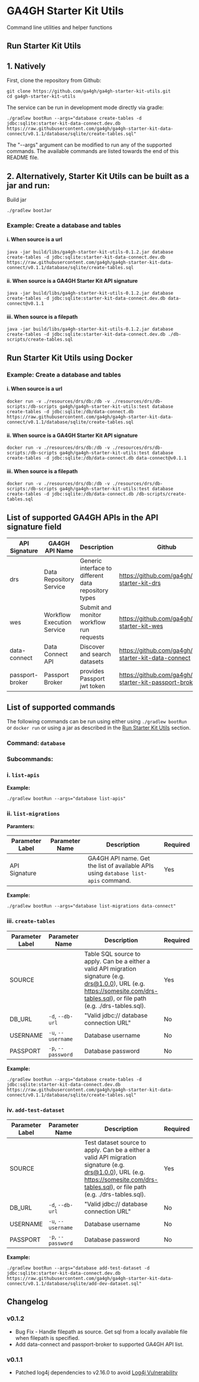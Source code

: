 # GA4GH Starter Kit Utils
Command line utilities and helper functions
## Run Starter Kit Utils
## 1. Natively
First, clone the repository from Github:
```
git clone https://github.com/ga4gh/ga4gh-starter-kit-utils.git
cd ga4gh-starter-kit-utils
```

The service can be run in development mode directly via gradle:
```
./gradlew bootRun --args="database create-tables -d jdbc:sqlite:starter-kit-data-connect.dev.db https://raw.githubusercontent.com/ga4gh/ga4gh-starter-kit-data-connect/v0.1.1/database/sqlite/create-tables.sql"
```

The "--args" argument can be modified to run any of the supported commands. The available commands are listed towards the end of this README file. 

## 2. Alternatively, Starter Kit Utils can be built as a jar and run:
Build jar
```
./gradlew bootJar

```
### Example: Create a database and tables
#### i. When source is a url
```
java -jar build/libs/ga4gh-starter-kit-utils-0.1.2.jar database create-tables -d jdbc:sqlite:starter-kit-data-connect.dev.db https://raw.githubusercontent.com/ga4gh/ga4gh-starter-kit-data-connect/v0.1.1/database/sqlite/create-tables.sql
```
#### ii. When source is a GA4GH Starter Kit API signature
```
java -jar build/libs/ga4gh-starter-kit-utils-0.1.2.jar database create-tables -d jdbc:sqlite:starter-kit-data-connect.dev.db data-connect@v0.1.1
```
#### iii. When source is a filepath
```
java -jar build/libs/ga4gh-starter-kit-utils-0.1.2.jar database create-tables -d jdbc:sqlite:starter-kit-data-connect.dev.db ./db-scripts/create-tables.sql
```

## Run Starter Kit Utils using Docker

### Example: Create a database and tables

#### i. When source is a url
```
docker run -v ./resources/drs/db:/db -v ./resources/drs/db-scripts:/db-scripts ga4gh/ga4gh-starter-kit-utils:test database create-tables -d jdbc:sqlite:/db/data-connect.db https://raw.githubusercontent.com/ga4gh/ga4gh-starter-kit-data-connect/v0.1.1/database/sqlite/create-tables.sql
```

#### ii. When source is a GA4GH Starter Kit API signature
```
docker run -v ./resources/drs/db:/db -v ./resources/drs/db-scripts:/db-scripts ga4gh/ga4gh-starter-kit-utils:test database create-tables -d jdbc:sqlite:/db/data-connect.db data-connect@v0.1.1
```

#### iii. When source is a filepath
```
docker run -v ./resources/drs/db:/db -v ./resources/drs/db-scripts:/db-scripts ga4gh/ga4gh-starter-kit-utils:test database create-tables -d jdbc:sqlite:/db/data-connect.db /db-scripts/create-tables.sql
```
## List of supported GA4GH APIs in the API signature field

| API Signature | GA4GH API Name | Description | Github |
|---------------|----------------|-------------|--------|
| drs | Data Repository Service | Generic interface to different data repository types | https://github.com/ga4gh/ga4gh-starter-kit-drs |
| wes | Workflow Execution Service | Submit and monitor workflow run requests | https://github.com/ga4gh/ga4gh-starter-kit-wes |
| data-connect | Data Connect API| Discover and search datasets | https://github.com/ga4gh/ga4gh-starter-kit-data-connect |
| passport-broker | Passport Broker | provides Passport jwt token | https://github.com/ga4gh/ga4gh-starter-kit-passport-broker |

## List of supported commands

The following commands can be run using either using `./gradlew bootRun` or `docker run` or using a jar as described in the [Run Starter Kit Utils](#-run-starter-kit-utils) section.

### Command: `database`
### Subcommands:
### i. `list-apis`

**Example:**  
```
./gradlew bootRun --args="database list-apis"
```
### ii. `list-migrations`

**Paramters:**

| Parameter Label | Parameter Name | Description | Required |
|-----------------|----------------|-------------|----------|
| API Signature |  | GA4GH API name. Get the list of available APIs using `database list-apis` command. | Yes |
**Example:**
```
./gradlew bootRun --args="database list-migrations data-connect"
```
### iii. `create-tables`

| Parameter Label | Parameter Name | Description | Required  | Default Value |
|-----------------|----------------|-------------|-----------|---------------|
| SOURCE |  |Table SQL source to apply. Can be a either a valid API migration signature (e.g. drs@1.0.0), URL (e.g. https://somesite.com/drs-tables.sql), or file path (e.g. ./drs-tables.sql).| Yes |  | |
| DB_URL | `-d`, `--db-url` | "Valid jdbc:// database connection URL" | No | `jdbc:sqlite:./ga4gh-starter-kit.dev.db` | 
| USERNAME | `-u`, `--username` | Database username | No | "" |
| PASSPORT | `-p`, `--password` | Database password | No | "" |

**Example:**
```
./gradlew bootRun --args="database create-tables -d jdbc:sqlite:starter-kit-data-connect.dev.db https://raw.githubusercontent.com/ga4gh/ga4gh-starter-kit-data-connect/v0.1.1/database/sqlite/create-tables.sql"
```
### iv. `add-test-dataset`

| Parameter Label | Parameter Name | Description | Required  | Default Value |
|-----------------|----------------|-------------|-----------|---------------|
| SOURCE |  | Test dataset source to apply. Can be a either a valid API migration signature (e.g. drs@1.0.0), URL (e.g. https://somesite.com/drs-tables.sql), or file path (e.g. ./drs-tables.sql).| Yes |  | |
| DB_URL | `-d`, `--db-url` | "Valid jdbc:// database connection URL" | No | `jdbc:sqlite:./ga4gh-starter-kit.dev.db` | 
| USERNAME | `-u`, `--username` | Database username | No | "" |
| PASSPORT | `-p`, `--password` | Database password | No | "" |

**Example:**
```
./gradlew bootRun --args="database add-test-dataset -d jdbc:sqlite:starter-kit-data-connect.dev.db https://raw.githubusercontent.com/ga4gh/ga4gh-starter-kit-data-connect/v0.1.1/database/sqlite/add-dev-dataset.sql"
```

## Changelog

### v0.1.2
* Bug Fix - Handle filepath as source. Get sql from a locally available file when filepath is specified.
* Add data-connect and passport-broker to supported GA4GH API list.

### v0.1.1
* Patched log4j dependencies to v2.16.0 to avoid [Log4j Vulnerability](https://www.cisa.gov/uscert/apache-log4j-vulnerability-guidance)